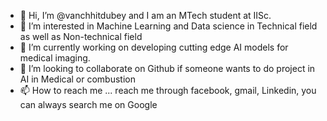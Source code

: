 - 👋 Hi, I’m @vanchhitdubey and I am an MTech student at IISc.
- 👀 I’m interested in Machine Learning and Data science in Technical field as well as Non-technical field
- 🌱 I’m currently working on developing cutting edge AI models for medical imaging.
- 💞️ I’m looking to collaborate on Github if someone wants to do project in AI in Medical or combustion
- 📫 How to reach me ... reach me through facebook, gmail, Linkedin, you can always search me on Google

<!---
vanchhitdubey/vanchhitdubey is a ✨ special ✨ repository because its `README.md` (this file) appears on your GitHub profile.
You can click the Preview link to take a look at your changes.
--->
